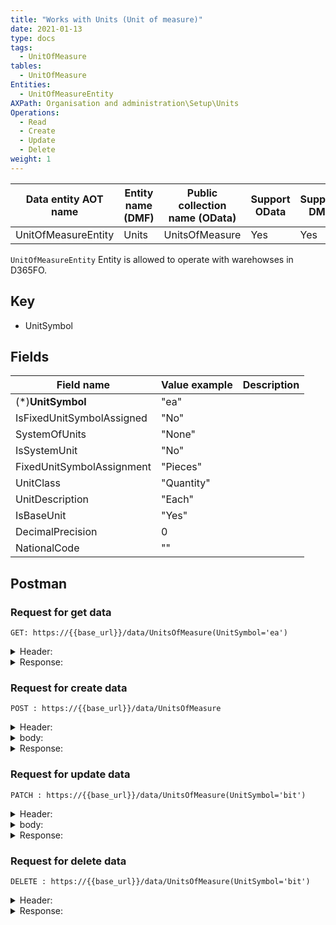 ```yaml
---
title: "Works with Units (Unit of measure)"
date: 2021-01-13
type: docs
tags:
  - UnitOfMeasure
tables:
  - UnitOfMeasure
Entities: 
  - UnitOfMeasureEntity
AXPath: Organisation and administration\Setup\Units
Operations:
  - Read
  - Create
  - Update
  - Delete
weight: 1
---
```


| Data entity AOT name | Entity name (DMF) | Public collection name (OData) | Support OData | Support DMF | Category  | ReadOnly |
| -------------------- | ----------------- | ------------------------------ | ------------- | ----------- | --------- | -------- |
| UnitOfMeasureEntity  | Units             | UnitsOfMeasure                 | Yes           | Yes         | Reference | No       |

`UnitOfMeasureEntity` Entity is allowed to operate with warehowses in D365FO.

## Key

- UnitSymbol

## Fields

| Field name                | Value example | Description |
| ------------------------- | ------------- | ----------- |
| (*)**UnitSymbol**         | "ea"          |             |
| IsFixedUnitSymbolAssigned | "No"          |             |
| SystemOfUnits             | "None"        |             |
| IsSystemUnit              | "No"          |             |
| FixedUnitSymbolAssignment | "Pieces"      |             |
| UnitClass                 | "Quantity"    |             |
| UnitDescription           | "Each"        |             |
| IsBaseUnit                | "Yes"         |             |
| DecimalPrecision          | 0             |             |
| NationalCode              | ""            |             |

## Postman

### Request for get data

`GET: https://{{base_url}}/data/UnitsOfMeasure(UnitSymbol='ea')`

<details>
    <summary>
    Header:
    </summary>

```json
OData-Version:4.0
OData-MaxVersion:4.0
Content-Type:application/json;odata.metadata=minimal
Accept:application/json;odata.metadata=minimal
Accept-Charset:UTF-8
Authorization:Bearer {{token}}
Host:{{base_url}}
```

</details>

<details>
<summary>
Response:
</summary>

```json
{
    "@odata.context": "https://{{base_url}}/data/$metadata#UnitsOfMeasure/$entity",
    "@odata.etag": "W/\"JzAsMjI1NjU0MjExOTk7MCwyMjU2NTQyMTE5ODswLDA7MCw1NjM3MTQ0NTg1OzAsMCc=\"",
    "UnitSymbol": "ea",
    "IsFixedUnitSymbolAssigned": "No",
    "SystemOfUnits": "None",
    "IsSystemUnit": "No",
    "FixedUnitSymbolAssignment": "Pieces",
    "UnitClass": "Quantity",
    "UnitDescription": "Each",
    "IsBaseUnit": "Yes",
    "DecimalPrecision": 0,
    "NationalCode": ""
}
```

</details>

### Request for create data

`POST : https://{{base_url}}/data/UnitsOfMeasure`

<details>
    <summary>
    Header:
    </summary>

```json
OData-Version:4.0
OData-MaxVersion:4.0
Content-Type:application/json;odata.metadata=minimal
Accept:application/json;odata.metadata=minimal
Accept-Charset:UTF-8
Authorization:Bearer {{token}}
Host:{{base_url}}
```

</details>

<details>
    <summary>
    body:
    </summary>

```json
{
    "@odata.type":"#Microsoft.Dynamics.DataEntities.UnitOfMeasure",
    "UnitSymbol": "bit"
}
```

</details>

<details>
    <summary>
    Response:
    </summary>

```json
{
    "@odata.context": "https://{{base_url}}/data/$metadata#UnitsOfMeasure/$entity",
    "@odata.etag": "W/\"JzEsNjg3MTk0Nzc2MTY7MCwwOzAsMDswLDA7MCwwJw==\"",
    "UnitSymbol": "bit",
    "IsFixedUnitSymbolAssigned": "No",
    "SystemOfUnits": "None",
    "IsSystemUnit": "No",
    "FixedUnitSymbolAssignment": "Pieces",
    "UnitClass": "Quantity",
    "UnitDescription": "",
    "IsBaseUnit": "No",
    "DecimalPrecision": 0,
    "NationalCode": ""
}
```

</details>

### Request for update data

`PATCH : https://{{base_url}}/data/UnitsOfMeasure(UnitSymbol='bit')`

<details>
    <summary>
    Header:
    </summary>

```json
    OData-Version:4.0
    OData-MaxVersion:4.0
    Content-Type:application/json;odata.metadata=minimal
    Accept:application/json;odata.metadata=minimal
    Accept-Charset:UTF-8
    Authorization:Bearer {{token}}
    Host:{{base_url}}
```

</details>

<details>
    <summary>
    body:
    </summary>

```json
{
    "@odata.type":"#Microsoft.Dynamics.DataEntities.UnitOfMeasure",
    "DecimalPrecision": "3"
}
```

</details>

<details>
    <summary>
    Response:
    </summary>
    Status: 204
</details>

### Request for delete data

`DELETE : https://{{base_url}}/data/UnitsOfMeasure(UnitSymbol='bit')`

<details>
    <summary>
    Header:
    </summary>

```json
OData-Version:4.0
OData-MaxVersion:4.0
Content-Type:application/json;odata.metadata=minimal
Accept:application/json;odata.metadata=minimal
Accept-Charset:UTF-8
Authorization:Bearer {{token}}
Host:{{base_url}}
```

</details>

<details>
<summary>
Response:
</summary>
Status: 204
</details>

